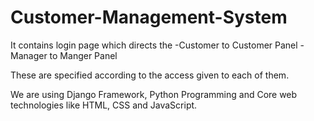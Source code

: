 # Customer-Management-System

It contains login page which directs the 
-Customer to Customer Panel
-Manager to Manger Panel

These are specified according to the access given to each of them.

We are using Django Framework, Python Programming and Core web technologies like HTML,
CSS and JavaScript.
